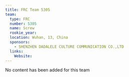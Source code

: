 ```yaml
---
title: FRC Team 5305
team:
  type: FRC
  number: 5305
  name: Screw
  rookie_year: 
  location: Wuhan, 13, China
  sponsors:
    - SHENZHEN DADALELE CULTURE COMMUNICATION CO.,LTD
  links:
    Website: 
---
```

No content has been added for this team